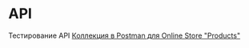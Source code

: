 # API
Тестирование API
[Коллекция в Postman для Online Store "Products"](https://www.postman.com/this-alena/my-workspace/example/40985076-0a3928b3-3a7e-4706-b754-29d569bd2c3b)
